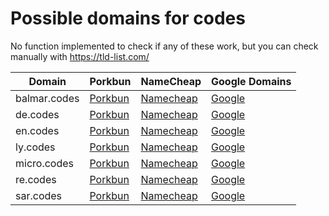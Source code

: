 # Possible domains for codes

No function implemented to check if any of these work, but you can check manually with https://tld-list.com/

| Domain | Porkbun | NameCheap | Google Domains |
|---|---|---|---|
| balmar.codes | [Porkbun](https://porkbun.com/checkout/search?prb=e814663da1&tlds=&idnLanguage=&search=search&q=balmar.codes) | [Namecheap](https://www.namecheap.com/domains/registration/results/?domain=balmar.codes) | [Google](https://domains.google.com/registrar/search?searchTerm=balmar.codes) |
| de.codes | [Porkbun](https://porkbun.com/checkout/search?prb=e814663da1&tlds=&idnLanguage=&search=search&q=de.codes) | [Namecheap](https://www.namecheap.com/domains/registration/results/?domain=de.codes) | [Google](https://domains.google.com/registrar/search?searchTerm=de.codes) |
| en.codes | [Porkbun](https://porkbun.com/checkout/search?prb=e814663da1&tlds=&idnLanguage=&search=search&q=en.codes) | [Namecheap](https://www.namecheap.com/domains/registration/results/?domain=en.codes) | [Google](https://domains.google.com/registrar/search?searchTerm=en.codes) |
| ly.codes | [Porkbun](https://porkbun.com/checkout/search?prb=e814663da1&tlds=&idnLanguage=&search=search&q=ly.codes) | [Namecheap](https://www.namecheap.com/domains/registration/results/?domain=ly.codes) | [Google](https://domains.google.com/registrar/search?searchTerm=ly.codes) |
| micro.codes | [Porkbun](https://porkbun.com/checkout/search?prb=e814663da1&tlds=&idnLanguage=&search=search&q=micro.codes) | [Namecheap](https://www.namecheap.com/domains/registration/results/?domain=micro.codes) | [Google](https://domains.google.com/registrar/search?searchTerm=micro.codes) |
| re.codes | [Porkbun](https://porkbun.com/checkout/search?prb=e814663da1&tlds=&idnLanguage=&search=search&q=re.codes) | [Namecheap](https://www.namecheap.com/domains/registration/results/?domain=re.codes) | [Google](https://domains.google.com/registrar/search?searchTerm=re.codes) |
| sar.codes | [Porkbun](https://porkbun.com/checkout/search?prb=e814663da1&tlds=&idnLanguage=&search=search&q=sar.codes) | [Namecheap](https://www.namecheap.com/domains/registration/results/?domain=sar.codes) | [Google](https://domains.google.com/registrar/search?searchTerm=sar.codes) |

